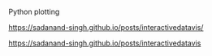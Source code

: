
Python plotting

<https://sadanand-singh.github.io/posts/interactivedatavis/>


https://sadanand-singh.github.io/posts/interactivedatavis
